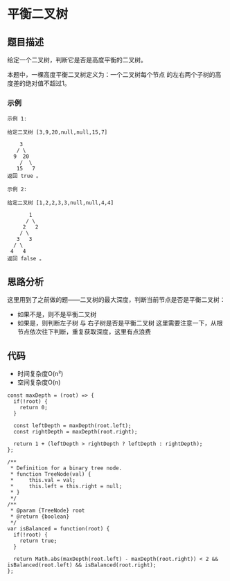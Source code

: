 # 平衡二叉树

## 题目描述
给定一个二叉树，判断它是否是高度平衡的二叉树。

本题中，一棵高度平衡二叉树定义为：一个二叉树每个节点 的左右两个子树的高度差的绝对值不超过1。

### 示例
```
示例 1:

给定二叉树 [3,9,20,null,null,15,7]

    3
   / \
  9  20
    /  \
   15   7
返回 true 。

示例 2:

给定二叉树 [1,2,2,3,3,null,null,4,4]

       1
      / \
     2   2
    / \
   3   3
  / \
 4   4
返回 false 。
```

## 思路分析
这里用到了之前做的题——二叉树的最大深度，判断当前节点是否是平衡二叉树：
- 如果不是，则不是平衡二叉树
- 如果是，则判断左子树 与 右子树是否是平衡二叉树
这里需要注意一下，从根节点依次往下判断，重复获取深度，这里有点浪费

## 代码
- 时间复杂度O(n²)
- 空间复杂度O(n)

```
const maxDepth = (root) => {
  if(!root) {
    return 0;
  }

  const leftDepth = maxDepth(root.left);
  const rightDepth = maxDepth(root.right);

  return 1 + (leftDepth > rightDepth ? leftDepth : rightDepth);
};

/**
 * Definition for a binary tree node.
 * function TreeNode(val) {
 *     this.val = val;
 *     this.left = this.right = null;
 * }
 */
/**
 * @param {TreeNode} root
 * @return {boolean}
 */
var isBalanced = function(root) {
  if(!root) {
    return true;
  }

  return Math.abs(maxDepth(root.left) - maxDepth(root.right)) < 2 && isBalanced(root.left) && isBalanced(root.right);
};
```